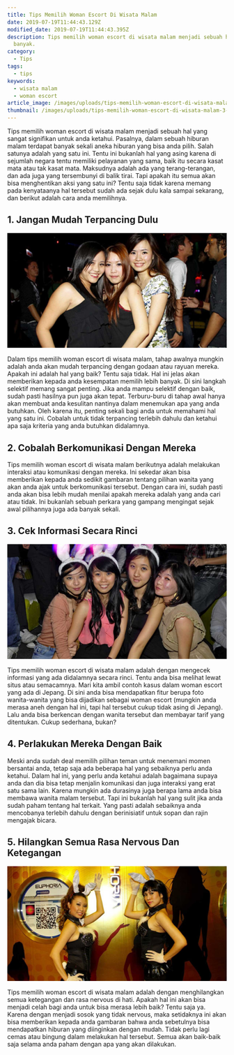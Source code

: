 ```yaml
---
title: Tips Memilih Woman Escort Di Wisata Malam
date: 2019-07-19T11:44:43.129Z
modified_date: 2019-07-19T11:44:43.395Z
description: Tips memilih woman escort di wisata malam menjadi sebuah hal yang sangat signifikan untuk anda ketahui. Pasalnya, dalam sebuah hiburan malam terdapat
  banyak.
category:
  - Tips
tags:
  - tips
keywords:
  - wisata malam
  - woman escort
article_image: /images/uploads/tips-memilih-woman-escort-di-wisata-malam-3.jpg
thumbnail: /images/uploads/tips-memilih-woman-escort-di-wisata-malam-3-017.jpg
---
```

Tips memilih woman escort di wisata malam menjadi sebuah hal yang sangat signifikan untuk anda ketahui. Pasalnya, dalam sebuah hiburan malam terdapat banyak sekali aneka hiburan yang bisa anda pilih. Salah satunya adalah yang satu ini. Tentu ini bukanlah hal yang asing karena di sejumlah negara tentu memiliki pelayanan yang sama, baik itu secara kasat mata atau tak kasat mata. Maksudnya adalah ada yang terang-terangan, dan ada juga yang tersembunyi di balik tirai. Tapi apakah itu semua akan bisa menghentikan aksi yang satu ini? Tentu saja tidak karena memang pada kenyataanya hal tersebut sudah ada sejak dulu kala sampai sekarang, dan berikut adalah cara anda memilihnya.



## 1. Jangan Mudah Terpancing Dulu

![Tips Memilih Woman Escort Di Wisata Malam](/images/uploads/tips-memilih-woman-escort-di-wisata-malam-3.jpg)

Dalam tips memilih woman escort di wisata malam, tahap awalnya mungkin adalah anda akan mudah terpancing dengan godaan atau rayuan mereka. Apakah ini adalah hal yang baik? Tentu saja tidak. Hal ini jelas akan memberikan kepada anda kesempatan memilih lebih banyak. Di sini langkah selektif memang sangat penting. Jika anda mampu selektif dengan baik, sudah pasti hasilnya pun juga akan tepat. Terburu-buru di tahap awal hanya akan membuat anda kesulitan nantinya dalam menemukan apa yang anda butuhkan. Oleh karena itu, penting sekali bagi anda untuk memahami hal yang satu ini. Cobalah untuk tidak terpancing terlebih dahulu dan ketahui apa saja kriteria yang anda butuhkan didalamnya.



## 2. Cobalah Berkomunikasi Dengan Mereka

Tips memilih woman escort di wisata malam berikutnya adalah melakukan interaksi atau komunikasi dengan mereka. Ini sekedar akan bisa memberikan kepada anda sedikit gambaran tentang pilihan wanita yang akan anda ajak untuk berkomunikasi tersebut. Dengan cara ini, sudah pasti anda akan bisa lebih mudah menilai apakah mereka adalah yang anda cari atau tidak. Ini bukanlah sebuah perkara yang gampang mengingat sejak awal pilihannya juga ada banyak sekali.



## 3. Cek Informasi Secara Rinci

![Tips Memilih Woman Escort Di Wisata Malam](/images/uploads/tips-memilih-woman-escort-di-wisata-malam-2.jpg)

Tips memilih woman escort di wisata malam adalah dengan mengecek informasi yang ada didalamnya secara rinci. Tentu anda bisa melihat lewat situs atau semacamnya. Mari kita ambil contoh kasus dalam woman escort yang ada di Jepang. Di sini anda bisa mendapatkan fitur berupa foto wanita-wanita yang bisa dijadikan sebagai woman escort (mungkin anda merasa aneh dengan hal ini, tapi hal tersebut cukup tidak asing di Jepang). Lalu anda bisa berkencan dengan wanita tersebut dan membayar tarif yang ditentukan. Cukup sederhana, bukan?



## 4. Perlakukan Mereka Dengan Baik

Meski anda sudah deal memilih pilihan teman untuk menemani momen bersantai anda, tetap saja ada beberapa hal yang sebaiknya perlu anda ketahui. Dalam hal ini, yang perlu anda ketahui adalah bagaimana supaya anda dan dia bisa tetap menjalin komunikasi dan juga interaksi yang erat satu sama lain. Karena mungkin ada durasinya juga berapa lama anda bisa membawa wanita malam tersebut. Tapi ini bukanlah hal yang sulit jika anda sudah paham tentang hal terkait. Yang pasti adalah sebaiknya anda mencobanya terlebih dahulu dengan berinisiatif untuk sopan dan rajin mengajak bicara.



## 5. Hilangkan Semua Rasa Nervous Dan Ketegangan

![Tips Memilih Woman Escort Di Wisata Malam](/images/uploads/tips-memilih-woman-escort-di-wisata-malam-1.jpg)

Tips memilih woman escort di wisata malam adalah dengan menghilangkan semua ketegangan dan rasa nervous di hati. Apakah hal ini akan bisa menjadi celah bagi anda untuk bisa merasa lebih baik? Tentu saja ya. Karena dengan menjadi sosok yang tidak nervous, maka setidaknya ini akan bisa memberikan kepada anda gambaran bahwa anda sebetulnya bisa mendapatkan hiburan yang diinginkan dengan mudah. Tidak perlu lagi cemas atau bingung dalam melakukan hal tersebut. Semua akan baik-baik saja selama anda paham dengan apa yang akan dilakukan.
